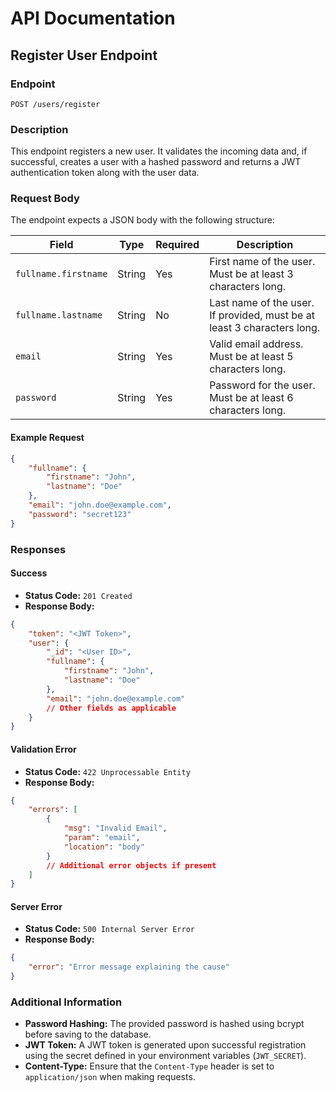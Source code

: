 # API Documentation

## Register User Endpoint

### Endpoint
`POST /users/register`

### Description
This endpoint registers a new user. It validates the incoming data and, if successful, creates a user with a hashed password and returns a JWT authentication token along with the user data.

### Request Body
The endpoint expects a JSON body with the following structure:

| Field                   | Type   | Required | Description                                                                 |
|-------------------------|--------|----------|-----------------------------------------------------------------------------|
| `fullname.firstname`    | String | Yes      | First name of the user. Must be at least 3 characters long.                 |
| `fullname.lastname`     | String | No       | Last name of the user. If provided, must be at least 3 characters long.       |
| `email`                 | String | Yes      | Valid email address. Must be at least 5 characters long.                    |
| `password`              | String | Yes      | Password for the user. Must be at least 6 characters long.                  |

#### Example Request
```json
{
    "fullname": {
        "firstname": "John",
        "lastname": "Doe"
    },
    "email": "john.doe@example.com",
    "password": "secret123"
}
```

### Responses

#### Success
- **Status Code:** `201 Created`
- **Response Body:**
```json
{
    "token": "<JWT Token>",
    "user": {
        "_id": "<User ID>",
        "fullname": {
            "firstname": "John",
            "lastname": "Doe"
        },
        "email": "john.doe@example.com"
        // Other fields as applicable
    }
}
```

#### Validation Error
- **Status Code:** `422 Unprocessable Entity`
- **Response Body:**
```json
{
    "errors": [
        {
            "msg": "Invalid Email",
            "param": "email",
            "location": "body"
        }
        // Additional error objects if present
    ]
}
```

#### Server Error
- **Status Code:** `500 Internal Server Error`
- **Response Body:**
```json
{
    "error": "Error message explaining the cause"
}
```

### Additional Information
- **Password Hashing:** The provided password is hashed using bcrypt before saving to the database.
- **JWT Token:** A JWT token is generated upon successful registration using the secret defined in your environment variables (`JWT_SECRET`).
- **Content-Type:** Ensure that the `Content-Type` header is set to `application/json` when making requests.
